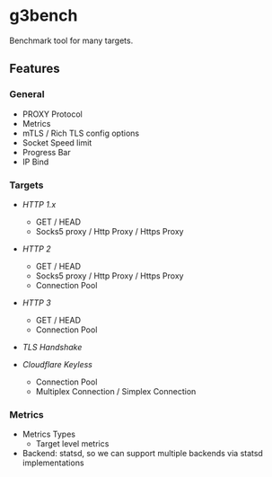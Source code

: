 # g3bench

Benchmark tool for many targets.

## Features

### General

- PROXY Protocol
- Metrics
- mTLS / Rich TLS config options
- Socket Speed limit
- Progress Bar
- IP Bind

### Targets

- *HTTP 1.x*

  * GET / HEAD
  * Socks5 proxy / Http Proxy / Https Proxy

- *HTTP 2*

  * GET / HEAD
  * Socks5 proxy / Http Proxy / Https Proxy
  * Connection Pool

- *HTTP 3*

  * GET / HEAD
  * Connection Pool

- *TLS Handshake*

- *Cloudflare Keyless*

  * Connection Pool
  * Multiplex Connection / Simplex Connection

### Metrics

- Metrics Types
    * Target level metrics
- Backend: statsd, so we can support multiple backends via statsd implementations

